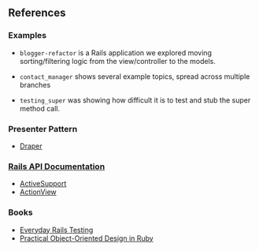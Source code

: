 
## References

### Examples

* `blogger-refactor` is a Rails application we explored moving sorting/filtering
  logic from the view/controller to the models.

* `contact_manager` shows several example topics, spread across multiple branches

* `testing_super` was showing how difficult it is to test and stub the super method call.


### Presenter Pattern

* [Draper](https://github.com/drapergem/draper)

### [Rails API Documentation](http://api.rubyonrails.org/)

* [ActiveSupport](http://api.rubyonrails.org/)
* [ActionView](http://api.rubyonrails.org/classes/ActionView/Helpers.html)

### Books

* [Everyday Rails Testing](http://everydayrails.com/)
* [Practical Object-Oriented Design in Ruby](http://www.amazon.com/dp/0321721330)